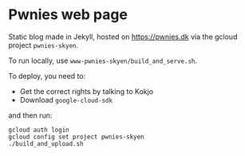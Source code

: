 # Pwnies web page

Static blog made in Jekyll, hosted on https://pwnies.dk via the gcloud project `pwnies-skyen`.

To run locally, use `www-pwnies-skyen/build_and_serve.sh`.

To deploy, you need to:
 * Get the correct rights by talking to Kokjo
 * Download `google-cloud-sdk`

and then run:

```
gcloud auth login
gcloud config set project pwnies-skyen
./build_and_upload.sh
```
